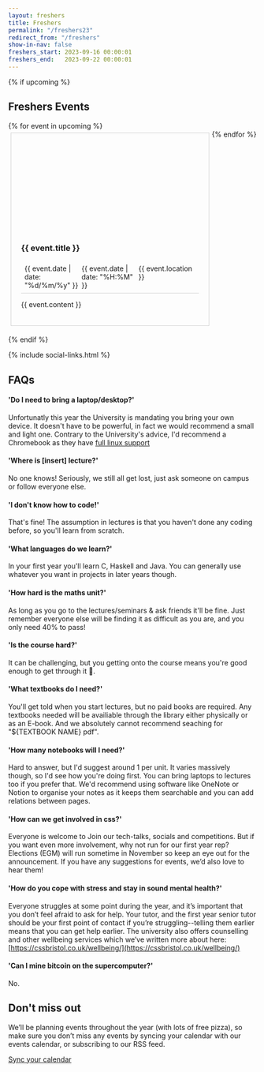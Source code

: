 ```yaml
---
layout: freshers
title: Freshers
permalink: "/freshers23"
redirect_from: "/freshers"
show-in-nav: false
freshers_start: 2023-09-16 00:00:01
freshers_end:   2023-09-22 00:00:01
---
```


{% if upcoming %}
## Freshers Events
<div style="display: inline-flex; flex-flow: row wrap; justify-content: space-between;">
{% for event in upcoming %}
    <div style="border: 1px solid lightgray; margin: 5px; padding: 20px; flex: 0 0 30%; flex-grow: 1;">
        <a href="{{ event.fb_link }}">
            <div style="background-image: url(/assets/images/contrib/events/{{ event.banner }}); width: auto; padding-top: 56.25%; margin: -20px; background-size: cover"></div>
        </a>
        <br>
        <h3>{{ event.title }}</h3>
        <div style="display: flex; border-bottom: 1px lightgray solid; padding: 7px;">
            <div style="flex: 0 0 30%; flex-grow: 1;">
                <i class="fas fa-calendar-day"></i>
                {{ event.date | date: "%d/%m/%y" }}
            </div>
            <div style="flex: 0 0 30%; flex-grow: 1;">
                <i class="fas fa-clock"></i>
                {{ event.date | date: "%H:%M" }}
            </div>
            <div style="flex: 0 0 30%; flex-grow: 1;">
                <i class="fas fa-map-marker"></i>
                {{ event.location }}
            </div>
        </div>
        <p>{{ event.content }}</p>
    </div>
{% endfor %}
</div>

{% endif %}

{% include social-links.html %}

## FAQs

#### 'Do I need to bring a laptop/desktop?'
Unfortunatly this year the University is mandating you bring your own device. It doesn't have to be powerful, in fact we would recommend a small and light one.
Contrary to the University's advice, I'd recommend a Chromebook as they have [full linux support](https://support.google.com/chromebook/answer/9145439?hl=en-GB) 

#### 'Where is [insert] lecture?'
No one knows! Seriously, we still all get lost, just ask someone on campus or follow everyone else.

#### 'I don't know how to code!'
That's fine! The assumption in lectures is that you haven't done any coding before, so you'll learn from scratch.

#### 'What languages do we learn?'
In your first year you'll learn C, Haskell and Java. You can generally use whatever you want in projects in later years though.

#### 'How hard is the maths unit?'
As long as you go to the lectures/seminars & ask friends it'll be fine. Just remember everyone else will be finding it
as difficult as you are, and you only need 40% to pass!

#### 'Is the course hard?'
It can be challenging, but you getting onto the course means you're good enough to get through it 🙂.

#### 'What textbooks do I need?'
You'll get told when you start lectures, but no paid books are required. Any textbooks needed will be availiable through
the library either physically or as an E-book. And we absolutely cannot recommend seaching for \"${TEXTBOOK NAME} pdf\".

#### 'How many notebooks will I need?'
Hard to answer, but I'd suggest around 1 per unit. It varies massively though, so I'd see how you're doing first. You can bring laptops to lectures too if you prefer that.
We'd recommend using software like OneNote or Notion to organise your notes as it keeps them searchable and you can add relations between pages.

#### 'How can we get involved in css?'
Everyone is welcome to Join our tech-talks, socials and competitions. But if you want even more involvement, 
why not run for our first year rep? Elections (EGM) will run sometime in November so keep an eye out for the announcement. 
If you have any suggestions for events, we’d also love to hear them!

#### 'How do you cope with stress and stay in sound mental health?'
Everyone struggles at some point during the year, and it’s important that you don’t feel afraid to ask for help. Your tutor, and the first year senior tutor should be your first point of contact if you’re struggling--telling them earlier means that you can get help earlier. The university also offers counselling and other wellbeing services which we’ve written more about here: [https://cssbristol.co.uk/wellbeing/](https://cssbristol.co.uk/wellbeing/)

#### 'Can I mine bitcoin on the supercomputer?'
No.

## Don't miss out
We’ll be planning events throughout the year (with lots of free pizza), so make sure you don’t miss any events 
by syncing your calendar with our events calendar, or subscribing to our RSS feed.

<div class="link-list">
        <a class="btn light" href="/feeds/">Sync your calendar</a>
    </div>